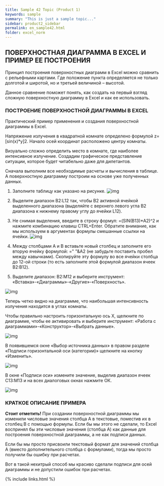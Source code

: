 ```yaml
---
title: Sample 42 Topic (Product 1)
keywords: sample
summary: "This is just a sample topic..."
sidebar: product2_sidebar
permalink: en_sample42.html
folder: excel_norm
---
```


## ПОВЕРХНОСТНАЯ ДИАГРАММА В EXCEL И ПРИМЕР ЕЕ ПОСТРОЕНИЯ

Принцип построения поверхностных диаграмм в Excel можно сравнить с рельефными картами. Где положение пункта определяется не только долготой и широтой, но и третьей величиной – высотой.

Данное сравнение поможет понять, как создать на первый взгляд сложную поверхностную диаграмму в Excel и как ее использовать.

### ПОСТРОЕНИЕ ПОВЕРХНОСТНОЙ ДИАГРАММЫ В EXCEL

Практический пример применения и создания поверхностной диаграммы в Excel.

Напряжение излучения в квадратной комнате определено формулой z=[sin(x)*y]2. Начало осей координат расположено центру комнаты.

Визуально сложно определить место в комнате, где наиболее интенсивное излучение. Создадим графическое представление ситуации, которое будет читабельно даже для дилетантов.

Сначала выполним все необходимые расчеты и вычисления в таблице. А поверхностную диаграмму построим на основе уже полученных данных.

1. Заполните таблицу как указано на рисунке.
        ![img](/images/img.png)

2. Выделите диапазон B2:L12 так, чтобы B2 активной ячейкой выделенного диапазона (выделяйте с верхнего левого угла B2 диапазона к нижнему правому углу до ячейки L12).

3. Не снимая выделения, введите в строку формул: =(SIN(B$13)*$A2)^2 и нажмите комбинацию клавиш CTRL+Enter. Обратите внимание, как мы используем в аргументах формулы смешанные ссылки на ячейки.
        ![img](/images/img.png)

4. Между столбцами A и B вставьте новый столбец и заполните его вторую ячейку формулой: =" "&A2 (не забудьте поставить пробел между кавычками). Скопируйте эту формулу во все ячейки столбца до 12-ой строки (то есть заполните этой формулой диапазон ячеек B2:B12).
    
5. Выделите диапазон: B2:M12 и выберите инструмент: «Вставка»-«Диаграммы»-«Другие»-«Поверхность».

![img](/images/img.png)

Теперь четко видно на диаграмме, что наибольшая интенсивность излучения находится в углах комнаты.

Чтобы правильно настроить горизонтальную ось X, щелкните по диаграмме, чтобы ее активировать и выберите инструмент: «Работа с диаграммами»-«Конструктор»-«Выбрать данные».

![img](/images/img.png)

В появившемся окне «Выбор источника данных» в правом разделе «Подписи горизонтальной оси (категории)» щелкните на кнопку «Изменить».

![img](/images/img.png)

В окне «Подписи оси» измените значение, выделив диапазон ячеек C13:M13 и на всех диалоговых окнах нажмите ОК.

![img](/images/img.png)

### КРАТКОЕ ОПИСАНИЕ ПРИМЕРА

**Стоит отметить!** При создании поверхностной диаграммы мы изменили числовые значения столбца A в текстовые, поместив их в столбец B с помощью формулы. Если бы мы этого не сделали, то Excel воспринял бы эти числовые значения (столбца A) как данные для построения поверхностной диаграммы, а не как подписи данных.

Если бы мы просто присвоили текстовый формат для значений столбца A (вместо дополнительного столбца с формулами), тогда мы просто получили бы ошибку при расчетах.

Вот в такой нехитрый способ мы красиво сделали подписи для осей диаграммы и не допустили ошибок при расчетах.

{% include links.html %}
